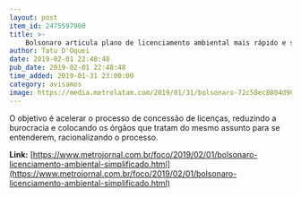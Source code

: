 ```yaml
---
layout: post
item_id: 2475597900
title: >-
    Bolsonaro articula plano de licenciamento ambiental mais rápido e simplificado
author: Tatu D'Oquei
date: 2019-02-01 22:48:48
pub_date: 2019-02-01 22:48:48
time_added: 2019-01-31 23:00:00
category: avisamos
image: https://media.metrolatam.com/2019/01/31/bolsonaro-72c58ec8804d90fb8a80f3b3c257f7aa-1200x800.jpg
---
```


O objetivo é acelerar o processo de concessão de licenças, reduzindo a burocracia e colocando os órgãos que tratam do mesmo assunto para se entenderem, racionalizando o processo.

**Link:** [https://www.metrojornal.com.br/foco/2019/02/01/bolsonaro-licenciamento-ambiental-simplificado.html](https://www.metrojornal.com.br/foco/2019/02/01/bolsonaro-licenciamento-ambiental-simplificado.html)

